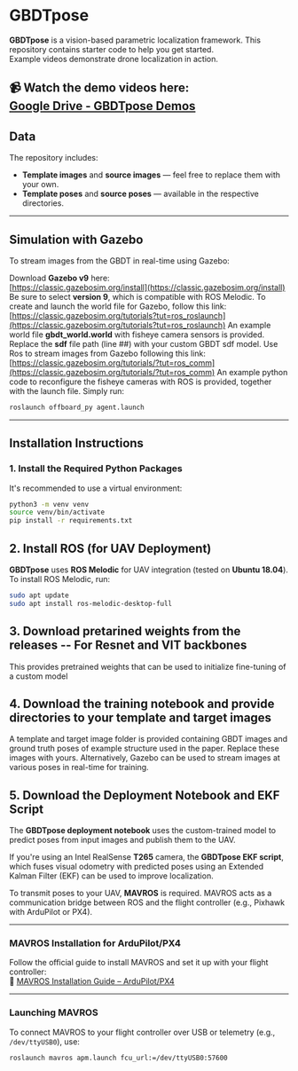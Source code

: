 # **GBDTpose**

**GBDTpose** is a vision-based parametric localization framework. This repository contains starter code to help you get started.  
Example videos demonstrate drone localization in action.

📹 **Watch the demo videos here:**  
[Google Drive - GBDTpose Demos](https://drive.google.com/drive/folders/126kFGxMAw3pU-g0phBOq0ywAM3b9NQak)
---

## **Data**

The repository includes:

- **Template images** and **source images** — feel free to replace them with your own.
- **Template poses** and **source poses** — available in the respective directories.

---

## **Simulation with Gazebo**

To stream images from the GBDT in real-time using Gazebo:

Download **Gazebo v9** here:  
[https://classic.gazebosim.org/install](https://classic.gazebosim.org/install)  
Be sure to select **version 9**, which is compatible with ROS Melodic.
To create and launch the world file for Gazebo, follow this link:
[https://classic.gazebosim.org/tutorials?tut=ros_roslaunch](https://classic.gazebosim.org/tutorials?tut=ros_roslaunch)
An example world file **gbdt_world.world** with fisheye camera sensors is provided. Replace the **sdf** file path (line ##) with your custom GBDT sdf model.
Use Ros to stream images from Gazebo following this link:
[https://classic.gazebosim.org/tutorials/?tut=ros_comm](https://classic.gazebosim.org/tutorials/?tut=ros_comm)
An example python code to reconfigure the fisheye cameras with ROS is provided, together with the launch file.
Simply run: 
```bash
roslaunch offboard_py agent.launch
```

---

## **Installation Instructions**

### **1. Install the Required Python Packages**

It's recommended to use a virtual environment:

```bash
python3 -m venv venv
source venv/bin/activate
pip install -r requirements.txt
```

## **2. Install ROS (for UAV Deployment)**

**GBDTpose** uses **ROS Melodic** for UAV integration (tested on **Ubuntu 18.04**).  
To install ROS Melodic, run:

```bash
sudo apt update
sudo apt install ros-melodic-desktop-full
```
## **3. Download pretarined weights from the releases -- For Resnet and VIT backbones**
This provides pretrained weights that can be used to initialize fine-tuning of a custom model

## **4. Download the training notebook and provide directories to your template and target images**
A template and target image folder is provided containing GBDT images and ground truth poses of example structure used in the paper.
Replace these images with yours. Alternatively, Gazebo can be used to stream images at various poses in real-time for training.

## **5. Download the Deployment Notebook and EKF Script**

The **GBDTpose deployment notebook** uses the custom-trained model to predict poses from input images and publish them to the UAV.  

If you're using an Intel RealSense **T265** camera, the **GBDTpose EKF script**, which fuses visual odometry with predicted poses using an Extended Kalman Filter (EKF) can be used to improve localization.

To transmit poses to your UAV, **MAVROS** is required. MAVROS acts as a communication bridge between ROS and the flight controller (e.g., Pixhawk with ArduPilot or PX4).

---

### **MAVROS Installation for ArduPilot/PX4**

Follow the official guide to install MAVROS and set it up with your flight controller:  
🔗 [MAVROS Installation Guide – ArduPilot/PX4](https://ardupilot.org/dev/docs/ros-install.html)

---

### **Launching MAVROS**

To connect MAVROS to your flight controller over USB or telemetry (e.g., `/dev/ttyUSB0`), use:

```bash
roslaunch mavros apm.launch fcu_url:=/dev/ttyUSB0:57600
